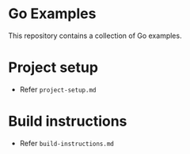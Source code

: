 # Go Examples

This repository contains a collection of Go examples.

# Project setup
- Refer `project-setup.md`
# Build instructions
- Refer `build-instructions.md`

